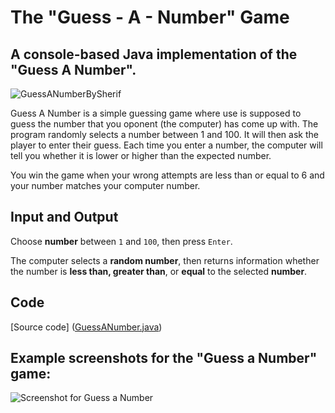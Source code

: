 # The "Guess - A - Number" Game

## A console-based Java implementation of the "Guess A Number".
![GuessANumberBySherif](https://github.com/ShSherif94/GuessANumberBySherif/assets/170802220/331db2d9-4af7-431f-96d5-fffa71815db4)

Guess A Number is a simple guessing game where use is supposed to guess the number that you oponent (the computer) has come up with. The program randomly selects a number between 1 and 100. It will then ask the player to enter their guess. Each time you enter a number, the computer will tell you whether it is lower or higher than the expected number.

You win the game when your wrong attempts are less than or equal to 6 and your number matches your computer number.

## Input and Output

Choose **number** between `1` and `100`, then press `Enter`.

The computer selects a **random number**, then returns information whether the number is **less than, greater than**, or **equal** to the selected **number**.

## Code
[Source code] ([GuessANumber.java](https://github.com/ShSherif94/GuessANumberBySherif/blob/main/GuessANumber.java))

## Example screenshots for the "Guess a Number" game:
![Screenshot for Guess a Number](https://github.com/ShSherif94/GuessANumberBySherif/assets/170802220/e4ac8463-272e-4d1f-bc42-c474ac137e42)
